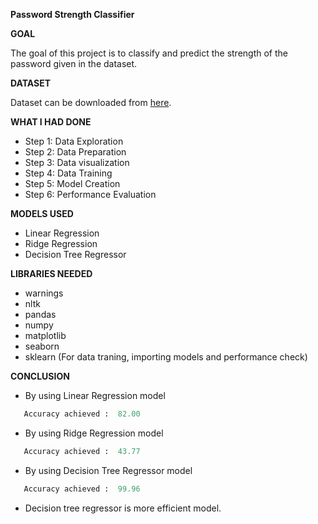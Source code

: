 **Password Strength Classifier**

**GOAL**

The goal of this project is to classify and predict the strength of the password given in the dataset.

**DATASET**

Dataset can be downloaded from [here](https://www.kaggle.com/bhavikbb/password-strength-classifier-dataset).

**WHAT I HAD DONE**
- Step 1: Data Exploration
- Step 2: Data Preparation
- Step 3: Data visualization
- Step 4: Data Training
- Step 5: Model Creation
- Step 6: Performance Evaluation


**MODELS USED**
-  Linear Regression
-  Ridge Regression
-  Decision Tree Regressor


**LIBRARIES NEEDED**
- warnings
- nltk
- pandas
- numpy
- matplotlib
- seaborn
- sklearn (For data traning, importing models and performance check)


**CONCLUSION**
- By using Linear Regression model 
 ```python
    Accuracy achieved :  82.00
 ``` 
- By using Ridge Regression model 
 ```python
    Accuracy achieved :  43.77
 ``` 
 - By using Decision Tree Regressor model 
 ```python
    Accuracy achieved :  99.96
 ``` 

* Decision tree regressor is more efficient model.
